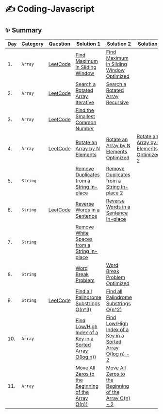 # ✍️ Coding-Javascript

✨ Summary
---

| Day | Category | Question | Solution 1 | Solution 2 | Solution 3 |
| --- | -------- | -------- | --------- | --------- | --------- |
| 1. | `Array` | [LeetCode](https://leetcode.com/problems/sliding-window-maximum/) | [Find Maximum in Sliding Window](Data-Structure-Problems/Arrays/Find-Maximum-in-Sliding-Window.js) | [Find Maximum in Sliding Window Optimized](Data-Structure-Problems/Arrays/Find-Maximum-in-Sliding-Window-Optimized.js) | |
| 2. | `Array` | [LeetCode](https://leetcode.com/problems/search-in-rotated-sorted-array/) | [Search a Rotated Array Iterative](Data-Structure-Problems/Arrays/Search-a-Rotated-Array-Iterative.js) | [Search a Rotated Array Recursive](Data-Structure-Problems/Arrays/Search-a-Rotated-Array-Recursive.js) | |
| 3. | `Array` | [LeetCode](https://leetcode.com/problems/intersection-of-three-sorted-arrays/)  | [Find the Smallest Common Number](Data-Structure-Problems/Arrays/Find-the-Smallest-Common-Number.js) |  | |
| 4. | `Array` | [LeetCode](https://leetcode.com/problems/rotate-array/) | [Rotate an Array by N Elements](Data-Structure-Problems/Arrays/Rotate-an-Array-by-N-Elements.js) | [Rotate an Array by N Elements Optimized](Data-Structure-Problems/Arrays/Rotate-an-Array-by-N-Elements-Optimized.js) | [Rotate an Array by N Elements Optimized-2](Data-Structure-Problems/Arrays/Rotate-an-Array-by-N-Elements-Optimized-2.js) |
| 5. | `String` |  | [Remove Duplicates from a String In-place](Data-Structure-Problems/Strings/Remove-Duplicates-from-a-String-Inplace.js) | [Remove Duplicates from a String In-place 2](Data-Structure-Problems/Strings/Remove-Duplicates-from-a-String-Inplace-2.js) | |
| 6. | `String` | [LeetCode](https://leetcode.com/problems/reverse-words-in-a-string/) | [Reverse Words in a Sentence](Data-Structure-Problems/Strings/Reverse-Words-in-a-Sentence.js) | [Reverse Words in a Sentence In-place](Data-Structure-Problems/Strings/Reverse-Words-in-a-Sentence-Inplace.js) | |
| 7. | `String` |  | [Remove White Spaces from a String In-place](Data-Structure-Problems/Strings/Remove-White-Spaces-from-a-String-Inplace.js) | | |
| 8. | `String` |  | [Word Break Problem](Data-Structure-Problems/Strings/Word-Break-Problem-Limited.js) | [Word Break Problem Optimized](Data-Structure-Problems/Strings/Word-Break-Problem-Optimized.js) | |
| 9. | `String` | [LeetCode](https://leetcode.com/problems/palindromic-substrings/) | [Find all Palindrome Substrings O(n^3)](Data-Structure-Problems/Strings/Find-all-Palindrome-Substrings-O(n^3).js) | [Find all Palindrome Substrings O(n^2)](Data-Structure-Problems/Strings/Find-all-Palindrome-Substrings-O(n^2).js) | |
| 10. | `Array` |  | [Find Low/High Index of a Key in a Sorted Array O(log n))](Data-Structure-Problems/Strings/High-Index-of-a-Key-in-a-Sorted-Array-O(logn).js) | [Find Low/High Index of a Key in a Sorted Array O(log n) - 2](Data-Structure-Problems/Strings/High-Index-of-a-Key-in-a-Sorted-Array-O(logn)-2.js) | |
| 11. | `Array` |  | [Move All Zeros to the Beginning of the Array O(n))](Data-Structure-Problems/Strings/Move-All-Zeros-to-the-Beginning-of-the-Array-O(logn).js) | [Move All Zeros to the Beginning of the Array O(n) - 2](Data-Structure-Problems/Strings/Move-All-Zeros-to-the-Beginning-of-the-Array-O(logn)-2.js) | |